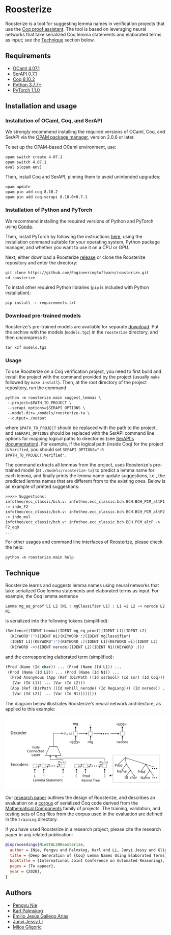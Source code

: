 # Roosterize

Roosterize is a tool for suggesting lemma names in verification
projects that use the [Coq proof assistant](https://coq.inria.fr).
The tool is based on leveraging neural networks that take serialized Coq
lemma statements and elaborated terms as input; see the [Technique](#Technique)
section below.

## Requirements

- [OCaml 4.07.1](https://ocaml.org)
- [SerAPI 0.7.1](https://github.com/ejgallego/coq-serapi)
- [Coq 8.10.2](https://coq.inria.fr/download)
- [Python 3.7.7+](https://www.python.org)
- [PyTorch 1.1.0](https://pytorch.org/get-started/previous-versions/#v110)

## Installation and usage

### Installation of OCaml, Coq, and SerAPI

We strongly recommend installing the required versions of OCaml, Coq,
and SerAPI via the [OPAM package manager](https://opam.ocaml.org),
version 2.0.6 or later.

To set up the OPAM-based OCaml environment, use:
```
opam switch create 4.07.1
opam switch 4.07.1
eval $(opam env)
```
Then, install Coq and SerAPI, pinning them to avoid unintended upgrades:
```
opam update
opam pin add coq 8.10.2
opam pin add coq-serapi 8.10.0+0.7.1
```

### Installation of Python and PyTorch

We recommend installing the required versions of Python and PyTorch
using [Conda](https://docs.conda.io/en/latest/miniconda.html).

Then, install PyTorch by following the instructions
[here](https://pytorch.org/get-started/previous-versions/#v110), using
the installation command suitable for your operating system, Python
package manager, and whether you want to use it on a CPU or GPU.

Next, either download a Roosterize [release][releases-link]
or clone the Roosterize repository and enter the directory:
```
git clone https://github.com/EngineeringSoftware/roosterize.git
cd roosterize
```

To install other required Python libraries (`pip` is included with
Python installation):
```
pip install -r requirements.txt
```

[releases-link]: https://github.com/EngineeringSoftware/roosterize/releases

### Download pre-trained models

Roosterize's pre-trained models are available for separate [download][models-link].
Put the archive with the models (`models.tgz`) in the `roosterize`
directory, and then uncompress it:
```
tar xzf models.tgz
```

[models-link]: https://github.com/EngineeringSoftware/roosterize/releases/download/v8.10.0/models.tgz

### Usage

To use Roosterize on a Coq verification project, you need to first
build and install the project with the command provided by the project
(usually `make` followed by `make install`). Then, at the root directory of
the project repository, run the command
```
python -m roosterize.main suggest_lemmas \
 --project=$PATH_TO_PROJECT \
 --serapi_options=$SERAPI_OPTIONS \
 --model-dir=./models/roosterize-ta \
 --output=./output
```
where `$PATH_TO_PROJECT` should be replaced with the path to the
project, and `$SERAPI_OPTIONS` should be replaced with the SerAPI
command line options for mapping logical paths to directories (see [SerAPI's
documentation](https://github.com/ejgallego/coq-serapi/blob/v8.11/FAQ.md#does-serapi-support-coqs-command-line-flags)).
For example, if the logical path (inside Coq) for the project is `Verified`,
you should set `SERAPI_OPTIONS="-R $PATH_TO_PROJECT,Verified"`.

The command extracts all lemmas from the project, uses Roosterize's
pre-trained model (at `./models/roosterize-ta`) to predict a lemma name
for each lemma, and finally prints the lemma name update suggestions,
i.e., the predicted lemma names that are different from to the existing ones.
Below is an example of printed suggestions:
```
>>>>> Suggestions:
infotheo/ecc_classic/bch.v: infotheo.ecc_classic.bch.BCH.BCH_PCM_altP1 -> inde_F2
infotheo/ecc_classic/bch.v: infotheo.ecc_classic.bch.BCH.BCH_PCM_altP2 -> inde_mul
infotheo/ecc_classic/bch.v: infotheo.ecc_classic.bch.BCH.PCM_altP -> F2_eq0
...
```

For other usages and command line interfaces of Roosterize, please
check the help:
```
python -m roosterize.main help
```

## Technique

Roosterize learns and suggests lemma names using neural networks
that take serialized Coq lemma statements and elaborated terms as input.
For example, the Coq lemma sentence
```coq
Lemma mg_eq_proof L1 L2 (N1 : mgClassifier L1) : L1 =i L2 -> nerode L2 N1.
```
is serialized into the following tokens (simplified):
```lisp
(Sentence((IDENT Lemma)(IDENT mg_eq_proof)(IDENT L1)(IDENT L2)
  (KEYWORD"(")(IDENT N1)(KEYWORD :)(IDENT mgClassifier)
  (IDENT L1)(KEYWORD")")(KEYWORD :)(IDENT L1)(KEYWORD =i)(IDENT L2)
  (KEYWORD ->)(IDENT nerode)(IDENT L2)(IDENT N1)(KEYWORD .)))
```
and the corresponding elaborated term (simplified):
```lisp
(Prod (Name (Id char)) ... (Prod (Name (Id L1)) ...
 (Prod (Name (Id L2)) ... (Prod (Name (Id N1)) ...
  (Prod Anonymous (App (Ref (DirPath ((Id ssrbool) (Id ssr) (Id Coq))) (Id eq_mem)) ...
   (Var (Id L1)) ... (Var (Id L2)))
  (App (Ref (DirPath ((Id myhill_nerode) (Id RegLang))) (Id nerode)) ...
   (Var (Id L2)) ... (Var (Id N1))))))))
```

The diagram below illustrates Roosterize's neural network
architecture, as applied to this example:

<img src="seqtoseq-arch.svg" width="700" title="Roosterize architecture">

Our [research paper][arxiv-paper] outlines the design of Roosterize,
and describes an evaluation on a [corpus][math-comp-corpus]
of serialized Coq code derived from the [Mathematical Components][math-comp-website]
family of projects. The training, validation, and testing sets of Coq files from the corpus
used in the evaluation are defined in the `training` directory.

If you have used Roosterize in a research project, please cite
the research paper in any related publication:
```bibtex
@inproceedings{NieETAL20Roosterize,
  author = {Nie, Pengyu and Palmskog, Karl and Li, Junyi Jessy and Gligoric, Milos},
  title = {Deep Generation of {Coq} Lemma Names Using Elaborated Terms},
  booktitle = {International Joint Conference on Automated Reasoning},
  pages = {To appear},
  year = {2020},
}
```

[arxiv-paper]: https://arxiv.org/abs/2004.07761
[math-comp-corpus]: https://github.com/EngineeringSoftware/math-comp-corpus
[math-comp-website]: https://math-comp.github.io

## Authors

- [Pengyu Nie](https://cozy.ece.utexas.edu/~pynie/)
- [Karl Palmskog](https://setoid.com)
- [Emilio Jesús Gallego Arias](https://www.irif.fr/~gallego/)
- [Junyi Jessy Li](http://jessyli.com)
- [Milos Gligoric](http://users.ece.utexas.edu/~gligoric/)
